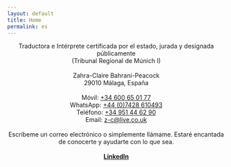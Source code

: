 ```yaml
---
layout: default
title: Home
permalink: es
---
```

<div align="center">Traductora e Intérprete certificada por el estado, jurada y designada públicamente<br/>
(Tribunal Regional de Múnich I)</div>
<br/>
<div align="center">Zahra-Claire Bahrani-Peacock<br/>
29010 Málaga, España</div>
<br/>
<div align="center">Móvil: <a href="tel:34600650177"  target="_blank">+34 600 65 01 77</a><br/>
WhatsApp: <a href="https://api.whatsapp.com/send?phone=447428610493&text=Hi%20Zahra" target="_blank">+44 (0)7428 610493</a><br/>
Teléfono: <a href="tel:34951446290"  target="_blank">+34 951 44 62 90</a><br/>
Email: <a href="mailto:z-c@live.co.uk" target="_blank">z-c@live.co.uk</a></div>
<br/>
<div align="center">Escríbeme un correo electrónico o simplemente llámame. Estaré encantada de conocerte y ayudarte con lo que sea. </div>  
<br/>
<div align="center"><a href="https://www.linkedin.com/in/zahra-claire-bahrani-peacock/?locale=es_ES" target="_blank"><b>LinkedIn</b></a>
